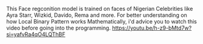 This Face regconition model is trained on faces of Nigerian Celebrities like Ayra Starr, Wizkid, Davido, Rema and more.
For better understanding on how Local Binary Pattern works Mathematically, i'd advice you to watch this video before going into the programming.
https://youtu.be/h-z9-bMtd7w?si=yafvRa4qO4LQThBF
